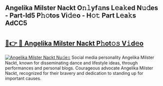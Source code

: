 ## Angelika Milster Nackt O𝚗𝚕yf𝚊ns L𝚎a𝚔ed N𝚞𝚍es - Part-Id5 P𝚑𝚘tos Vi𝚍𝚎o - H𝚘𝚝 Part L𝚎a𝚔s AdCC5

# <h2><a href="http://kf1qkf.oniu.top/?m=Angelika+Milster+Nackt">🔗👉 🔴 Angelika Milster Nackt P𝚑ot𝚘𝚜 V𝚒d𝚎o</a></h2>

[![Angelika Milster Nackt Nu𝚍e𝚜](https://i.imgur.com/0qMVB7G.gif)](http://kf1qkf.oniu.top/?m=Angelika+Milster+Nackt)
Social media personality Angelika Milster Nackt, known for disseminating dance and lifestyle ideas, through performances and personal blogs. Courageous advocate Angelika Milster Nackt, recognized for their bravery and dedication to standing up for important causes.  
